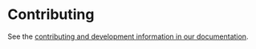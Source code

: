 # Contributing

See the [contributing and development information in our documentation](https://docs.dev.***REMOVED***/***REMOVED***/Quantco/quantcore.glm/latest/contributing.html).